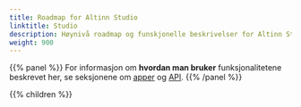 ```yaml
---
title: Roadmap for Altinn Studio
linktitle: Studio
description: Høynivå roadmap og funskjonelle beskrivelser for Altinn Studio og funksjonalitet som understøtter apper utviklet der.
weight: 900
---
```


{{% panel %}}
For informasjon om **hvordan man bruker** funksjonalitetene beskrevet her, se seksjonene om [apper](../../../app/) og [API](../../../api).
{{% /panel %}}

{{% children %}}